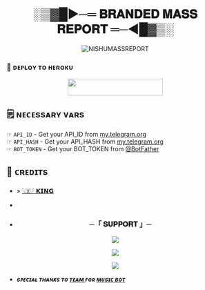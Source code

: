 <h1 align="center"><b>░▒▓█►─═ 𝐁𝐑𝐀𝐍𝐃𝐄𝐃 𝐌𝐀𝐒𝐒 𝐑𝐄𝐏𝐎𝐑𝐓 ═─◄█▓▒░</b></h1>
<p align="center">
  <img src="https://te.legra.ph/file/474b7d0ea856852f80f8f.jpg" alt="NISHUMASSREPORT">
</p>


### 🚀 ᴅᴇᴘʟᴏʏ ᴛᴏ ʜᴇʀᴏᴋᴜ
  
  <p align="center"><a href="https://dashboard.heroku.com/new?template=https://github.com/Nishubots/NISHUMASSREPORT"> <img src="https://img.shields.io/badge/Deploy%20To%20Heroku-black?style=for-the-badge&logo=heroku" width="220" height="38.45"/></a></p>



## 🗒️ ɴᴇᴄᴇssᴀʀʏ ᴠᴀʀs

☞ `API_ID` - Get your API_ID from [my.telegram.org](https://my.telegram.org/apps)<br>
☞ `API_HASH` - Get your API_HASH from [my.telegram.org](https://my.telegram.org/apps)<br>
☞ `BOT_TOKEN` - Get your BOT_TOKEN from [@BotFather](https://t.me/BotFather)<br>


## 💖 ᴄʀᴇᴅɪᴛs
- » [𓆩🇽𓆪 𝗞𝗜𝗡𝗚](https://github.com/Nishubots)
- 

- <h3 align="center">
    ─「 𝐒𝐔𝐏𝐏𝐎𝐑𝐓 」─
</h3>

<p align="center">
<a href="https://t.me/BRANDED_WORLD"><img src="https://img.shields.io/badge/-Support%20Group-blue.svg?style=for-the-badge&logo=Telegram"></a>
</p>

<p align="center">
<a href="https://t.me/BRANDRD_BOT"><img src="https://img.shields.io/badge/-Support%20Channel-blue.svg?style=for-the-badge&logo=Telegram"></a>
</p>

<p align="center">
<a href="https://t.me/BRANDED_PAID_CC"><img src="https://img.shields.io/badge/-Support%20Channel-blue.svg?style=for-the-badge&logo=Telegram"></a>
</p>


- <b> _sᴩᴇᴄɪᴀʟ ᴛʜᴀɴᴋs ᴛᴏ [ᴛᴇᴀᴍ ](https://github.com/Nishubots) ғᴏʀ [ᴍᴜsɪᴄ ʙᴏᴛ](https://t.me/SUKOONN_MUSIC_BOT)_</b>

